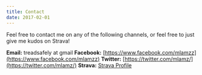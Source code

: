 ```yaml
---
title: Contact
date: 2017-02-01
---
```

Feel free to contact me on any of the following channels, or feel free to just give me kudos on Strava!

**Email:** treadsafely at gmail
**Facebook:** [https://www.facebook.com/mlamzz](https://www.facebook.com/mlamzz)
**Twitter:** [https://twitter.com/mlamz/](https://twitter.com/mlamz/)
**Strava:** [Strava Profile](https://www.strava.com/athletes/178932)